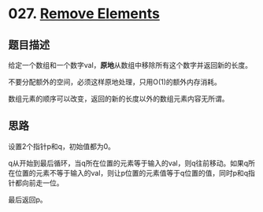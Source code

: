 # 027. [Remove Elements][1]

## 题目描述
给定一个数组和一个数字val，**原地**从数组中移除所有这个数字并返回新的长度。

不要分配额外的空间，必须这样原地处理，只用O(1)的额外内存消耗。

数组元素的顺序可以改变，返回的新的长度以外的数组元素内容无所谓。

## 思路
设置2个指针p和q，初始值都为0。

q从开始到最后循环，当q所在位置的元素等于输入的val，则q往前移动。如果q所在位置的元素不等于输入的val，则让p位置的元素值等于q位置的值，同时p和q指针都向前走一位。

最后返回p。

[1]: https://leetcode.com/problems/remove-element/description/
